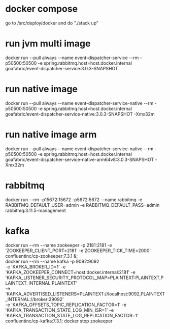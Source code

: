 # docker compose
go to /src/deploy/docker and do "./stack up"

# run jvm multi image
docker run --pull always --name event-dispatcher-service --rm -p50500:50500 -e spring.rabbitmq.host=host.docker.internal goafabric/event-dispatcher-service:3.0.3-SNAPSHOT

# run native image
docker run --pull always --name event-dispatcher-service-native --rm -p50500:50500 -e spring.rabbitmq.host=host.docker.internal goafabric/event-dispatcher-service-native:3.0.3-SNAPSHOT -Xmx32m

# run native image arm
docker run --pull always --name event-dispatcher-service-native --rm -p50500:50500 -e spring.rabbitmq.host=host.docker.internal goafabric/event-dispatcher-service-native-arm64v8:3.0.3-SNAPSHOT -Xmx32m
                                              
# rabbitmq
docker run --rm -p15672:15672 -p5672:5672 --name rabbitmq -e RABBITMQ_DEFAULT_USER=admin -e RABBITMQ_DEFAULT_PASS=admin rabbitmq:3.11.5-management

# kafka
docker run --rm --name zookeeper -p 2181:2181 -e 'ZOOKEEPER_CLIENT_PORT=2181' -e'ZOOKEEPER_TICK_TIME=2000' confluentinc/cp-zookeeper:7.3.1 &;\
docker run --rm --name kafka -p 9092:9092 \
-e 'KAFKA_BROKER_ID=1'  -e 'KAFKA_ZOOKEEPER_CONNECT=host.docker.internal:2181' -e 'KAFKA_LISTENER_SECURITY_PROTOCOL_MAP=PLAINTEXT:PLAINTEXT,PLAINTEXT_INTERNAL:PLAINTEXT' \
-e 'KAFKA_ADVERTISED_LISTENERS=PLAINTEXT://localhost:9092,PLAINTEXT_INTERNAL://broker:29092' \
-e 'KAFKA_OFFSETS_TOPIC_REPLICATION_FACTOR=1' -e 'KAFKA_TRANSACTION_STATE_LOG_MIN_ISR=1' -e 'KAFKA_TRANSACTION_STATE_LOG_REPLICATION_FACTOR=1' \
confluentinc/cp-kafka:7.3.1; docker stop zookeeper
